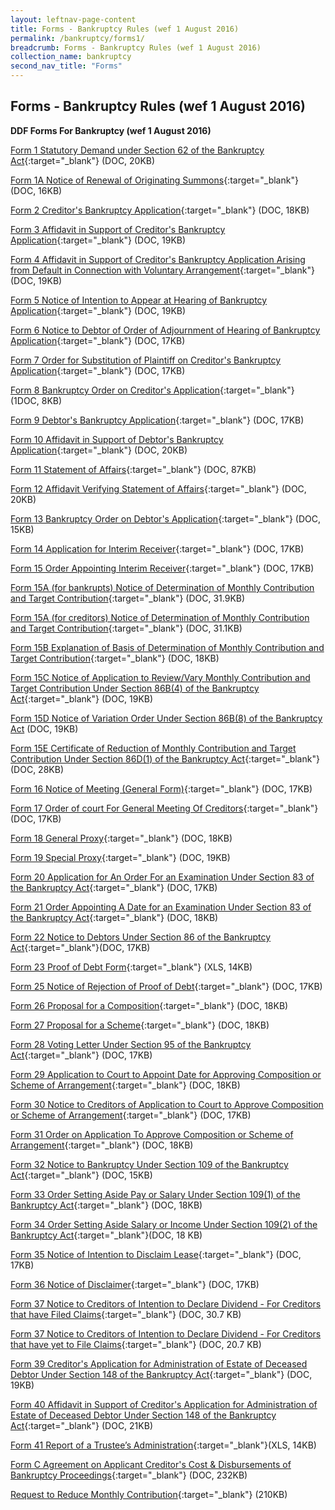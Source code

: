 ```yaml
---
layout: leftnav-page-content
title: Forms - Bankruptcy Rules (wef 1 August 2016)
permalink: /bankruptcy/forms1/
breadcrumb: Forms - Bankruptcy Rules (wef 1 August 2016)
collection_name: bankruptcy
second_nav_title: "Forms"
---
```


Forms - Bankruptcy Rules (wef 1 August 2016)
---

**DDF Forms For Bankruptcy (wef 1 August 2016)**

[Form 1 Statutory Demand under Section 62 of the Bankruptcy Act](/files/Form1.docx/){:target="_blank"} (DOC, 20KB)

[Form 1A Notice of Renewal of Originating Summons](/files/Form1A.docx/){:target="_blank"} (DOC, 16KB)

[Form 2 Creditor's Bankruptcy Application](/files/Form2.docx/){:target="_blank"} (DOC, 18KB)

[Form 3 Affidavit in Support of Creditor's Bankruptcy Application](/files/Form3.docx/){:target="_blank"} (DOC, 19KB)

[Form 4 Affidavit in Support of Creditor's Bankruptcy Application Arising from Default in Connection with Voluntary Arrangement](/files/Form4.docx/){:target="_blank"} (DOC, 19KB)

[Form 5 Notice of Intention to Appear at Hearing of Bankruptcy Application](/files/Form5.docx/){:target="_blank"} (DOC, 19KB)

[Form 6 Notice to Debtor of Order of Adjournment of Hearing of Bankruptcy Application](/files/Form6.docx/){:target="_blank"} (DOC, 17KB)

[Form 7 Order for Substitution of Plaintiff on Creditor's Bankruptcy Application](/files/Form7.docx/){:target="_blank"} (DOC, 17KB)

[Form 8 Bankruptcy Order on Creditor's Application](/files/Form8.docx/){:target="_blank"} (1DOC, 8KB)

[Form 9 Debtor's Bankruptcy Application](/files/Form9.docx/){:target="_blank"} (DOC, 17KB)

[Form 10 Affidavit in Support of Debtor's Bankruptcy Application](/files/Form10.docx/){:target="_blank"} (DOC, 20KB)

[Form 11 Statement of Affairs](/files/Form11SA.docx/){:target="_blank"} (DOC, 87KB)

[Form 12 Affidavit Verifying Statement of Affairs](/files/Form12.docx/){:target="_blank"} (DOC, 20KB)

[Form 13 Bankruptcy Order on Debtor's Application](/files/Form13.docx/){:target="_blank"} (DOC, 15KB)

[Form 14 Application for Interim Receiver](/files/Form14.docx/){:target="_blank"} (DOC, 17KB)

[Form 15 Order Appointing Interim Receiver](/files/Form15.docx/){:target="_blank"} (DOC, 17KB)

[Form 15A (for bankrupts) Notice of Determination of Monthly Contribution and Target Contribution](/files/Form15A-bankrupts.docx/){:target="_blank"} (DOC, 31.9KB)

[Form 15A (for creditors) Notice of Determination of Monthly Contribution and Target Contribution](/files/Form15A-creditors.docx/){:target="_blank"} (DOC, 31.1KB)

[Form 15B Explanation of Basis of Determination of Monthly Contribution and Target Contribution](/files/Form15B.docx/){:target="_blank"} (DOC, 18KB)

[Form 15C Notice of Application to Review/Vary Monthly Contribution and Target Contribution Under Section 86B(4) of the Bankruptcy Act](/files/Form15C.docx/){:target="_blank"} (DOC, 19KB)

[Form 15D Notice of Variation Order Under Section 86B(8) of the Bankruptcy Act](/files/Form15D.docx/) (DOC, 19KB)

[Form 15E Certificate of Reduction of Monthly Contribution and Target Contribution Under Section 86D(1) of the Bankruptcy Act](/files/Form15E.docx/){:target="_blank"} (DOC, 28KB)

[Form 16 Notice of Meeting (General Form)](/files/Form16.docx/){:target="_blank"} (DOC, 17KB)

[Form 17 Order of court For General Meeting Of Creditors](/files/Form17.docx/){:target="_blank"} (DOC, 17KB)

[Form 18 General Proxy](/files/Form18.docx/){:target="_blank"} (DOC, 18KB)

[Form 19 Special Proxy](/files/Form19.docx/){:target="_blank"} (DOC, 19KB)

[Form 20 Application for An Order For an Examination Under Section 83 of the Bankruptcy Act](/files/Form20.docx/){:target="_blank"} (DOC, 17KB)

[Form 21 Order Appointing A Date for an Examination Under Section 83 of the Bankruptcy Act](/files/Form21.docx/){:target="_blank"} (DOC, 18KB)

[Form 22 Notice to Debtors Under Section 86 of the Bankruptcy Act](/files/Form22.docx/){:target="_blank"}(DOC, 17KB)

[Form 23 Proof of Debt Form](/files/Form23.xlsx/){:target="_blank"} (XLS, 14KB)

[Form 25 Notice of Rejection of Proof of Debt](/files/Form25.docx/){:target="_blank"} (DOC, 17KB)

[Form 26 Proposal for a Composition](/files/Form26.docx/){:target="_blank"} (DOC, 18KB)

[Form 27 Proposal for a Scheme](/files/Form27.docx/){:target="_blank"} (DOC, 18KB)

[Form 28 Voting Letter Under Section 95 of the Bankruptcy Act](/files/Form28.docx/){:target="_blank"} (DOC, 17KB)

[Form 29 Application to Court to Appoint Date for Approving Composition or Scheme of Arrangement](/files/Form29.docx/){:target="_blank"} (DOC, 18KB)

[Form 30 Notice to Creditors of Application to Court to Approve Composition or Scheme of Arrangement](/files/Form30.docx/){:target="_blank"} (DOC, 17KB)

[Form 31 Order on Application To Approve Composition or Scheme of Arrangement](/files/Form31.docx/){:target="_blank"} (DOC, 18KB)

[Form 32 Notice to Bankruptcy Under Section 109 of the Bankruptcy Act](/files/Form32.docx/){:target="_blank"} (DOC, 15KB)

[Form 33 Order Setting Aside Pay or Salary Under Section 109(1) of the Bankruptcy Act](/files/Form33.docx/){:target="_blank"} (DOC, 18KB)

[Form 34 Order Setting Aside Salary or Income Under Section 109(2) of the Bankruptcy Act](/files/Form34.docx/){:target="_blank"}(DOC, 18 KB)

[Form 35 Notice of Intention to Disclaim Lease](/files/Form35.docx/){:target="_blank"} (DOC, 17KB)

[Form 36 Notice of Disclaimer](/files/Form36.docx/){:target="_blank"} (DOC, 17KB)

[Form 37 Notice to Creditors of Intention to Declare Dividend - For Creditors that have Filed Claims](/files/F37(DDF-PD).docx/){:target="_blank"} (DOC, 30.7 KB)

[Form 37 Notice to Creditors of Intention to Declare Dividend - For Creditors that have yet to File Claims](/files/F37(DDF-NPD).docx/){:target="_blank"} (DOC, 20.7 KB)

[Form 39 Creditor's Application for Administration of Estate of Deceased Debtor Under Section 148 of the Bankruptcy Act](/files/Form38.docx/){:target="_blank"} (DOC, 19KB)

[Form 40 Affidavit in Support of Creditor's Application for Administration of Estate of Deceased Debtor Under Section 148 of the Bankruptcy Act](/files/Form40.docx/){:target="_blank"} (DOC, 21KB)

[Form 41 Report of a Trustee’s Administration](/files/Form41Excel.xlsx/){:target="_blank"}(XLS, 14KB)

[Form C Agreement on Applicant Creditor's Cost & Disbursements of Bankruptcy Proceedings](/files/FormC_CAA25Jul17.pdf/){:target="_blank"} (DOC, 232KB)

[Request to Reduce Monthly Contribution](/files/reduction.pdf/){:target="_blank"} (210KB)<br><br>
